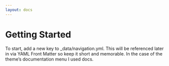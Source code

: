 ```yaml
---
layout: docs  
---
```


Getting Started 
==============

To start, add a new key to _data/navigation.yml. This will be referenced later in via YAML Front Matter so keep it short and memorable. In the case of the theme’s documentation menu I used docs.

